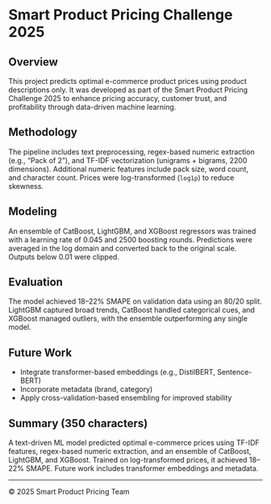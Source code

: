 # Smart Product Pricing Challenge 2025

## Overview
This project predicts optimal e-commerce product prices using product descriptions only. It was developed as part of the Smart Product Pricing Challenge 2025 to enhance pricing accuracy, customer trust, and profitability through data-driven machine learning.

## Methodology
The pipeline includes text preprocessing, regex-based numeric extraction (e.g., “Pack of 2”), and TF-IDF vectorization (unigrams + bigrams, 2200 dimensions). Additional numeric features include pack size, word count, and character count. Prices were log-transformed (`log1p`) to reduce skewness.

## Modeling
An ensemble of CatBoost, LightGBM, and XGBoost regressors was trained with a learning rate of 0.045 and 2500 boosting rounds. Predictions were averaged in the log domain and converted back to the original scale. Outputs below 0.01 were clipped.

## Evaluation
The model achieved 18–22% SMAPE on validation data using an 80/20 split. LightGBM captured broad trends, CatBoost handled categorical cues, and XGBoost managed outliers, with the ensemble outperforming any single model.

## Future Work
- Integrate transformer-based embeddings (e.g., DistilBERT, Sentence-BERT)
- Incorporate metadata (brand, category)
- Apply cross-validation-based ensembling for improved stability

## Summary (350 characters)
A text-driven ML model predicted optimal e-commerce prices using TF-IDF features, regex-based numeric extraction, and an ensemble of CatBoost, LightGBM, and XGBoost. Trained on log-transformed prices, it achieved 18–22% SMAPE. Future work includes transformer embeddings and metadata.

---
© 2025 Smart Product Pricing Team

